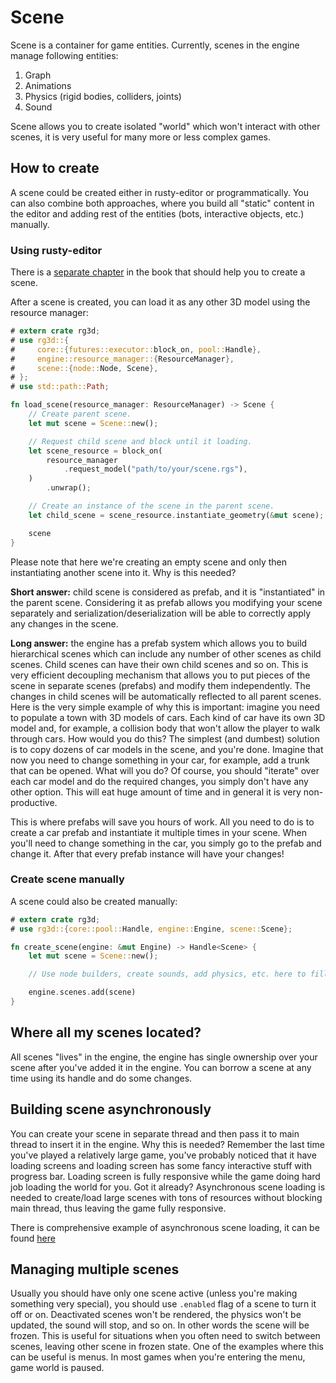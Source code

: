 # Scene 

Scene is a container for game entities. Currently, scenes in the engine manage following entities:

1) Graph
2) Animations
3) Physics (rigid bodies, colliders, joints)
4) Sound 

Scene allows you to create isolated "world" which won't interact with other scenes, it is very useful for many
more or less complex games.

## How to create

A scene could be created either in rusty-editor or programmatically. You can also combine both approaches, where
you build all "static" content in the editor and adding rest of the entities (bots, interactive objects, etc.)
manually.

### Using rusty-editor

There is a [separate chapter](../../rusty-editor/introduction.md) in the book that should help you to create a scene.

After a scene is created, you can load it as any other 3D model using the resource manager:

```rust
# extern crate rg3d;
# use rg3d::{
#     core::{futures::executor::block_on, pool::Handle},
#     engine::resource_manager::{ResourceManager},
#     scene::{node::Node, Scene},
# };
# use std::path::Path;

fn load_scene(resource_manager: ResourceManager) -> Scene {
    // Create parent scene.
    let mut scene = Scene::new();

    // Request child scene and block until it loading.
    let scene_resource = block_on(
        resource_manager
            .request_model("path/to/your/scene.rgs"),
    )
        .unwrap();

    // Create an instance of the scene in the parent scene.
    let child_scene = scene_resource.instantiate_geometry(&mut scene);

    scene
}
```

Please note that here we're creating an empty scene and only then instantiating another scene into it. Why is this
needed? 

**Short answer:** child scene is considered as prefab, and it is "instantiated" in the parent scene. Considering 
it as prefab allows you modifying your scene separately and serialization/deserialization will be able to correctly
apply any changes in the scene.

**Long answer:** the engine has a prefab system which allows you to build hierarchical scenes which can include any
number of other scenes as child scenes. Child scenes can have their own child scenes and so on. This is very 
efficient decoupling mechanism that allows you to put pieces of the scene in separate scenes (prefabs) and modify
them independently. The changes in child scenes will be automatically reflected to all parent scenes. Here is the
very simple example of why this is important: imagine you need to populate a town with 3D models of cars. Each
kind of car have its own 3D model and, for example, a collision body that won't allow the player to walk through
cars. How would you do this? The simplest (and dumbest) solution is to copy dozens of car models in the scene, and
you're done. Imagine that now you need to change something in your car, for example, add a trunk that can be opened.
What will you do? Of course, you should "iterate" over each car model and do the required changes, you simply don't have
any other option. This will eat huge amount of time and in general it is very non-productive.  

This is where prefabs will save you hours of work. All you need to do is to create a car prefab and instantiate it
multiple times in your scene. When you'll need to change something in the car, you simply go to the prefab and change
it. After that every prefab instance will have your changes!

### Create scene manually

A scene could also be created manually:

```rust
# extern crate rg3d;
# use rg3d::{core::pool::Handle, engine::Engine, scene::Scene};

fn create_scene(engine: &mut Engine) -> Handle<Scene> {
    let mut scene = Scene::new();

    // Use node builders, create sounds, add physics, etc. here to fill the scene.

    engine.scenes.add(scene)
}
```

## Where all my scenes located?

All scenes "lives" in the engine, the engine has single ownership over your scene after you've added it in the engine.
You can borrow a scene at any time using its handle and do some changes.

## Building scene asynchronously 

You can create your scene in separate thread and then pass it to main thread to insert it in the engine. Why this 
is needed? Remember the last time you've played a relatively large game, you've probably noticed that it have 
loading screens and loading screen has some fancy interactive stuff with progress bar. Loading screen is fully 
responsive while the game doing hard job loading the world for you. Got it already? Asynchronous scene loading is
needed to create/load large scenes with tons of resources without blocking main thread, thus leaving the game 
fully responsive. 

There is comprehensive example of asynchronous scene loading, it can be found 
[here](https://github.com/rg3dengine/rg3d/blob/master/examples/async.rs)  

## Managing multiple scenes

Usually you should have only one scene active (unless you're making something very special), you should use 
`.enabled` flag of a scene to turn it off or on. Deactivated scenes won't be rendered, the physics won't be
updated, the sound will stop, and so on. In other words the scene will be frozen. This is useful for situations
when you often need to switch between scenes, leaving other scene in frozen state. One of the examples where this
can be useful is menus. In most games when you're entering the menu, game world is paused. 